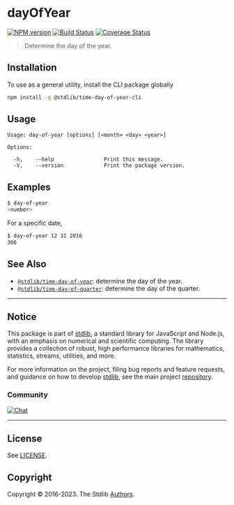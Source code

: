 <!--

@license Apache-2.0

Copyright (c) 2018 The Stdlib Authors.

Licensed under the Apache License, Version 2.0 (the "License");
you may not use this file except in compliance with the License.
You may obtain a copy of the License at

   http://www.apache.org/licenses/LICENSE-2.0

Unless required by applicable law or agreed to in writing, software
distributed under the License is distributed on an "AS IS" BASIS,
WITHOUT WARRANTIES OR CONDITIONS OF ANY KIND, either express or implied.
See the License for the specific language governing permissions and
limitations under the License.

-->

# dayOfYear

[![NPM version][npm-image]][npm-url] [![Build Status][test-image]][test-url] [![Coverage Status][coverage-image]][coverage-url] <!-- [![dependencies][dependencies-image]][dependencies-url] -->

> Determine the day of the year.









<section class="cli">



<section class="installation">

## Installation

To use as a general utility, install the CLI package globally

```bash
npm install -g @stdlib/time-day-of-year-cli
```

</section>

<!-- CLI usage documentation. -->

<section class="usage">

## Usage

```text
Usage: day-of-year [options] [<month> <day> <year>]

Options:

  -h,    --help                Print this message.
  -V,    --version             Print the package version.
```

</section>

<!-- /.usage -->

<section class="examples">

## Examples

```bash
$ day-of-year
<number>
```

For a specific date,

```bash
$ day-of-year 12 31 2016
366
```

</section>

<!-- /.examples -->

</section>

<!-- /.cli -->

<!-- Section for related `stdlib` packages. Do not manually edit this section, as it is automatically populated. -->

<section class="related">

## See Also

-   <span class="package-name">[`@stdlib/time-day-of-year`][@stdlib/time-day-of-year]</span><span class="delimiter">: </span><span class="description">determine the day of the year.</span>
-   <span class="package-name">[`@stdlib/time-day-of-quarter`][@stdlib/time/day-of-quarter]</span><span class="delimiter">: </span><span class="description">determine the day of the quarter.</span>

</section>

<!-- /.related -->

<!-- Section for all links. Make sure to keep an empty line after the `section` element and another before the `/section` close. -->


<section class="main-repo" >

* * *

## Notice

This package is part of [stdlib][stdlib], a standard library for JavaScript and Node.js, with an emphasis on numerical and scientific computing. The library provides a collection of robust, high performance libraries for mathematics, statistics, streams, utilities, and more.

For more information on the project, filing bug reports and feature requests, and guidance on how to develop [stdlib][stdlib], see the main project [repository][stdlib].

### Community

[![Chat][chat-image]][chat-url]

---

## License

See [LICENSE][stdlib-license].


## Copyright

Copyright &copy; 2016-2023. The Stdlib [Authors][stdlib-authors].

</section>

<!-- /.stdlib -->

<!-- Section for all links. Make sure to keep an empty line after the `section` element and another before the `/section` close. -->

<section class="links">

[npm-image]: http://img.shields.io/npm/v/@stdlib/time-day-of-year-cli.svg
[npm-url]: https://npmjs.org/package/@stdlib/time-day-of-year-cli

[test-image]: https://github.com/stdlib-js/time-day-of-year/actions/workflows/test.yml/badge.svg?branch=main
[test-url]: https://github.com/stdlib-js/time-day-of-year/actions/workflows/test.yml?query=branch:main

[coverage-image]: https://img.shields.io/codecov/c/github/stdlib-js/time-day-of-year/main.svg
[coverage-url]: https://codecov.io/github/stdlib-js/time-day-of-year?branch=main

<!--

[dependencies-image]: https://img.shields.io/david/stdlib-js/time-day-of-year.svg
[dependencies-url]: https://david-dm.org/stdlib-js/time-day-of-year/main

-->

[chat-image]: https://img.shields.io/gitter/room/stdlib-js/stdlib.svg
[chat-url]: https://gitter.im/stdlib-js/stdlib/

[stdlib]: https://github.com/stdlib-js/stdlib

[stdlib-authors]: https://github.com/stdlib-js/stdlib/graphs/contributors

[cli-section]: https://github.com/stdlib-js/time-day-of-year#cli
[cli-url]: https://github.com/stdlib-js/time-day-of-year/tree/cli
[@stdlib/time-day-of-year]: https://github.com/stdlib-js/time-day-of-year/tree/main

[umd]: https://github.com/umdjs/umd
[es-module]: https://developer.mozilla.org/en-US/docs/Web/JavaScript/Guide/Modules

[deno-url]: https://github.com/stdlib-js/time-day-of-year/tree/deno
[umd-url]: https://github.com/stdlib-js/time-day-of-year/tree/umd
[esm-url]: https://github.com/stdlib-js/time-day-of-year/tree/esm
[branches-url]: https://github.com/stdlib-js/time-day-of-year/blob/main/branches.md

[stdlib-license]: https://raw.githubusercontent.com/stdlib-js/time-day-of-year/main/LICENSE

[date-object]: https://developer.mozilla.org/en-US/docs/Web/JavaScript/Reference/Global_Objects/Date

<!-- <related-links> -->

[@stdlib/time/day-of-quarter]: https://github.com/stdlib-js/time-day-of-quarter

<!-- </related-links> -->

</section>

<!-- /.links -->
